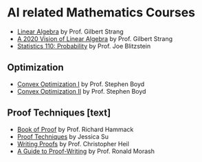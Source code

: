 # AI related Mathematics Courses

* [Linear Algebra](https://ocw.mit.edu/courses/mathematics/18-06-linear-algebra-spring-2010/video-lectures/) by Prof. Gilbert Strang
* [A 2020 Vision of Linear Algebra](https://ocw.mit.edu/resources/res-18-010-a-2020-vision-of-linear-algebra-spring-2020/) by Prof. Gilbert Strang
* [Statistics 110: Probability](https://projects.iq.harvard.edu/stat110/youtube) by Prof. Joe Blitzstein

## Optimization

* [Convex Optimization I](https://www.youtube.com/view_play_list?p=3940DD956CDF0622) by Prof. Stephen Boyd
* [Convex Optimization II](https://www.youtube.com/watch?v=U3lJAObbMFI&list=PL7DD2F5ED3D1A1514) by Prof. Stephen Boyd

## Proof Techniques [text]

* [Book of Proof](http://www.people.vcu.edu/~rhammack/BookOfProof/Main.pdf) by Prof. Richard Hammack
* [Proof Techniques](https://cs.stanford.edu/~jtysu/proofs.pdf) by Jessica Su
* [Writing Proofs](http://people.math.gatech.edu/~heil/handouts/proofs.pdf) by Prof. Christopher Heil
* [A Guide to Proof-Writing](https://www.cs.ucy.ac.cy/~dzeina/courses/epl111/proofwriting.pdf) by Prof. Ronald Morash
